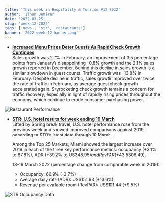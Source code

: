 ```yaml
---
title: 'This week in Hospitality & Tourism #12 2022'
author: 'Ilhan Demirer'
date: '2022-03-25'
slug: 'week-12-2022'
tags: ['news', 'str', 'restaurants']
banner: '2022-week-12-banner.png'
---
```


- **[Increased Menu Prices Deter Guests As Rapid Check Growth Continues](https://blog.blackboxintelligence.com/increased-menu-prices-deter-guests-despite-rapid-check-growth)**  
  Sales growth was 2.7% in February, an improvement of 3.5 percentage points from January’s disappointing -0.8% growth and the 2.1% sales growth reported in December. Behind this decline in sales growth is a similar slowdown in guest counts. Traffic growth was -13.8% in February. Despite decline in traffic, sales growth improved over twice the rate of traffic in February, as average guest check growth accelerated again. Skyrocketing check growth remains a concern for traffic recovery, especially in light of rapidly rising prices throughout the economy, which continue to erode consumer purchasing power.

![Restaurant Performance](/images/blogimages/2022-week-12-restaurants.png)

- **[STR: U.S. hotel results for week ending 19 March](https://str.com/press-release/str-us-hotel-results-week-ending-19-march)**  
  Lifted by Spring break travel, U.S. hotel performance rose from the previous week and showed improved comparisons against 2019, according to STR‘s latest data through 19 March.

  Among the Top 25 Markets, Miami showed the largest increase over 2019 in each of the three key performance metrics: occupancy (+3.1% to 87.8%), ADR (+39.2% to US$348.95) and RevPAR (+43.5% to US$306.49).
  
  13-19 March 2022 (percentage change from comparable week in 2019):

  - Occupancy: 66.9% (-3.7%)
  - Average daily rate (ADR): US$151.63 (+13.6%)
  - Revenue per available room (RevPAR): US$101.44 (+9.5%)

![STR Occupancy Data](/images/blogimages/2022-week-12-occupancy.png)
